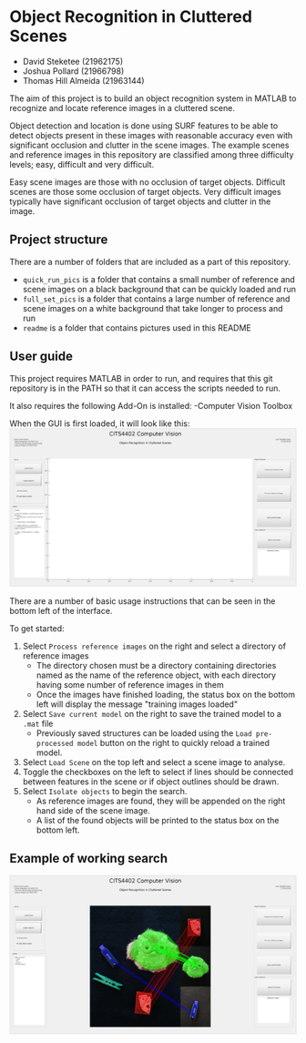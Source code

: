 # Object Recognition in Cluttered Scenes
- David Steketee (21962175)
- Joshua Pollard (21966798)
- Thomas Hill Almeida (21963144)

The aim of this project is to build an object recognition system in MATLAB
to recognize and locate reference images in a cluttered scene.

Object detection and location is done using SURF features to be able to detect
objects present in these images with reasonable accuracy even with significant
occlusion and clutter in the scene images. The example scenes and reference
images in this repository are classified among three difficulty levels; easy,
difficult and very difficult.

Easy scene images are those with no occlusion of target objects. Difficult
scenes are those some occlusion of target objects. Very difficult images
typically have significant occlusion of target objects and clutter in the image.

## Project structure
There are a number of folders that are included as a part of this repository.
- `quick_run_pics` is a folder that contains a small number of reference and
scene images on a black background that can be quickly loaded and run
- `full_set_pics` is a folder that contains a large number of reference and
scene images on a white background that take longer to process and run
- `readme` is a folder that contains pictures used in this README

## User guide
This project requires MATLAB in order to run, and requires that this git
repository is in the PATH so that it can access the scripts needed to run.

It also requires the following Add-On is installed:
-Computer Vision Toolbox

When the GUI is first loaded, it will look like this:
![GUI picture](readme/gui.png)

There are a number of basic usage instructions that can be seen in the bottom
left of the interface.

To get started:
1. Select `Process reference images` on the right and select a directory of
reference images
    - The directory chosen must be a directory containing directories named as
    the name of the reference object, with each directory having some number of
    reference images in them
    - Once the images have finished loading, the status box on the bottom left
    will display the message "training images loaded"
2. Select `Save current model` on the right to save the trained model to a
`.mat` file
    - Previously saved structures can be loaded using the `Load pre-processed
    model` button on the right to quickly reload a trained model.
3. Select `Load Scene` on the top left and select a scene image to analyse.
4. Toggle the checkboxes on the left to select if lines should be connected
between features in the scene or if object outlines should be drawn.
5. Select `Isolate objects` to begin the search.
    - As reference images are found, they will be appended on the right hand
    side of the scene image.
    - A list of the found objects will be printed to the status box on the
    bottom left.

## Example of working search
![](readme/working.png)
